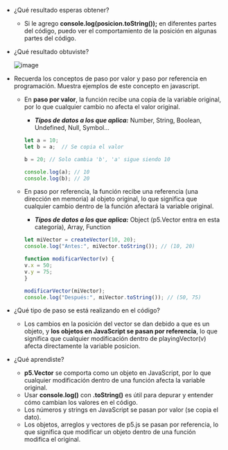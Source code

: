 * ¿Qué resultado esperas obtener?
  * Si le agrego **console.log(posicion.toString());** en diferentes partes del código, puedo ver el comportamiento de la posición en algunas partes del código.
    
* ¿Qué resultado obtuviste?

  ![image](https://github.com/user-attachments/assets/922134f1-25c9-4abe-9305-683de82ce7b3)
  
* Recuerda los conceptos de paso por valor y paso por referencia en programación. Muestra ejemplos de este concepto en javascript.

  * En **paso por valor**, la función recibe una copia de la variable original, por lo que cualquier cambio no afecta el valor original.
    * **_Tipos de datos a los que aplica:_** Number, String, Boolean, Undefined, Null, Symbol...

    ```js
    let a = 10;
    let b = a;  // Se copia el valor
    
    b = 20; // Solo cambia 'b', 'a' sigue siendo 10
    
    console.log(a); // 10
    console.log(b); // 20
    ```

  * En paso por referencia, la función recibe una referencia (una dirección en memoria) al objeto original, lo que significa que cualquier cambio
    dentro de la función afectará la variable original.
    * **_Tipos de datos a los que aplica:_** Object (p5.Vector entra en esta categoría), Array, Function

    ```js
    let miVector = createVector(10, 20);
    console.log("Antes:", miVector.toString()); // (10, 20)

    function modificarVector(v) {
    v.x = 50;
    v.y = 75;
    }
    
    modificarVector(miVector);
    console.log("Después:", miVector.toString()); // (50, 75)
    ```

* ¿Qué tipo de paso se está realizando en el código?
  * Los cambios en la posición del vector se dan debido a que es un objeto, y **los objetos en JavaScript se pasan por referencia**, lo que significa que cualquier modificación dentro de playingVector(v)
  afecta directamente la variable posicion.

* ¿Qué aprendiste?
  * **p5.Vector** se comporta como un objeto en JavaScript, por lo que cualquier modificación dentro de una función afecta la variable original.
  * Usar **console.log()** con **.toString()** es útil para depurar y entender cómo cambian los valores en el código.
  * Los números y strings en JavaScript se pasan por valor (se copia el dato).
  * Los objetos, arreglos y vectores de p5.js se pasan por referencia, lo que significa que modificar un objeto dentro de una función modifica el original.

